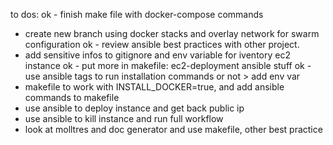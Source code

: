 to dos:
ok - finish make file with docker-compose commands
- create new branch using docker stacks and overlay network for swarm configuration
ok - review ansible best practices with other project. 
- add sensitive infos to gitignore and env variable for iventory ec2 instance
ok - put more in makefile: ec2-deployment ansible stuff
ok - use ansible tags to run installation commands or not > add env var
- makefile to work with INSTALL_DOCKER=true, and add ansible commands to makefile
- use ansible to deploy instance and get back public ip 
- use ansible to kill instance and run full workflow
- look at molltres and doc generator and use makefile, other best practice 



